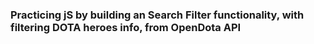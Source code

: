 ### Practicing jS by building an Search Filter functionality, with filtering DOTA heroes info, from OpenDota API